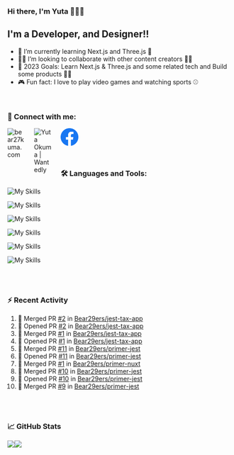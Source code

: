 ### Hi there, I'm Yuta 🤟🏻🐻

## I'm a Developer, and Designer!!

- 🌱 I’m currently learning Next.js and Three.js 🤣
- 👬🏻 I’m looking to collaborate with other content creators 👋🏻
- 🥅 2023 Goals: Learn Next.js & Three.js and some related tech and Build some products 💪🏻
- 🎮 Fun fact: I love to play video games and watching sports ⚾️

<br />

### :wave: Connect with me:

[<img align="left" alt="bear27kuma.com" width="40px" src="https://user-images.githubusercontent.com/39920490/156489586-f125813b-e344-46d6-9306-f5786684b976.jpg" style="margin-right: 20px;" />](https://bear29ers.github.io/)
[<img align="left" alt="Yuta Okuma | Wantedly" width="40px" src="https://user-images.githubusercontent.com/39920490/156489528-fdc520d6-10f1-43b6-8bf8-fadf8dcf1a90.jpg" style="margin-right: 20px;" />](https://www.wantedly.com/id/yuta_okuma_b)
[<img align="left" alt="Yuta Okuma | Facebook" width="40px" src="https://github.com/github/explore/blob/main/topics/facebook/facebook.png?raw=true" style="margin-right: 20px;" />](https://www.facebook.com/kumakuma1129/)

[//]: # '[<img align="left" alt="Yuta Okuma | Instagram" width="40px" src="https://github.com/github/explore/blob/main/topics/instagram/instagram.png?raw=true" />](https://www.instagram.com/bear_27earl/)'

<br />
<br />
<br />
<br />

### :hammer_and_wrench: Languages and Tools:

![My Skills](https://skillicons.dev/icons?i=html,css,sass,tailwind,bootstrap,js)

![My Skills](https://skillicons.dev/icons?i=ts,jquery,react,nextjs,vercel,vue)

![My Skills](https://skillicons.dev/icons?i=nodejs,express,jest,php,laravel,mysql)

![My Skills](https://skillicons.dev/icons?i=docker,git,github,githubactions,aws,linux)

![My Skills](https://skillicons.dev/icons?i=vim,neovim,lua,md,idea,vscode)

![My Skills](https://skillicons.dev/icons?i=atom,webpack,xd,ps,ai,ae)

<br />
<br />

### :zap: Recent Activity

<!--START_SECTION:activity-->

1. 🎉 Merged PR [#2](https://github.com/Bear29ers/jest-tax-app/pull/2) in [Bear29ers/jest-tax-app](https://github.com/Bear29ers/jest-tax-app)
2. 💪 Opened PR [#2](https://github.com/Bear29ers/jest-tax-app/pull/2) in [Bear29ers/jest-tax-app](https://github.com/Bear29ers/jest-tax-app)
3. 🎉 Merged PR [#1](https://github.com/Bear29ers/jest-tax-app/pull/1) in [Bear29ers/jest-tax-app](https://github.com/Bear29ers/jest-tax-app)
4. 💪 Opened PR [#1](https://github.com/Bear29ers/jest-tax-app/pull/1) in [Bear29ers/jest-tax-app](https://github.com/Bear29ers/jest-tax-app)
5. 🎉 Merged PR [#11](https://github.com/Bear29ers/primer-jest/pull/11) in [Bear29ers/primer-jest](https://github.com/Bear29ers/primer-jest)
6. 💪 Opened PR [#11](https://github.com/Bear29ers/primer-jest/pull/11) in [Bear29ers/primer-jest](https://github.com/Bear29ers/primer-jest)
7. 🎉 Merged PR [#1](https://github.com/Bear29ers/primer-nuxt/pull/1) in [Bear29ers/primer-nuxt](https://github.com/Bear29ers/primer-nuxt)
8. 🎉 Merged PR [#10](https://github.com/Bear29ers/primer-jest/pull/10) in [Bear29ers/primer-jest](https://github.com/Bear29ers/primer-jest)
9. 💪 Opened PR [#10](https://github.com/Bear29ers/primer-jest/pull/10) in [Bear29ers/primer-jest](https://github.com/Bear29ers/primer-jest)
10. 🎉 Merged PR [#9](https://github.com/Bear29ers/primer-jest/pull/9) in [Bear29ers/primer-jest](https://github.com/Bear29ers/primer-jest)

<!--END_SECTION:activity-->

<br />
<br />

### :chart_with_upwards_trend: GitHub Stats

<div style="display: flex;">
    <a href="https://github.com/Bear29ers">
        <img height="200px;" src="https://github-readme-stats.vercel.app/api?username=Bear29ers&show_icons=true&theme=bear">
    </a>
    <a href="https://github.com/Bear29ers">
        <img height="200px" src="https://github-readme-stats.vercel.app/api/top-langs/?username=Bear29ers&langs_count=6&layout=compact&theme=bear">
    </a>
</div>
